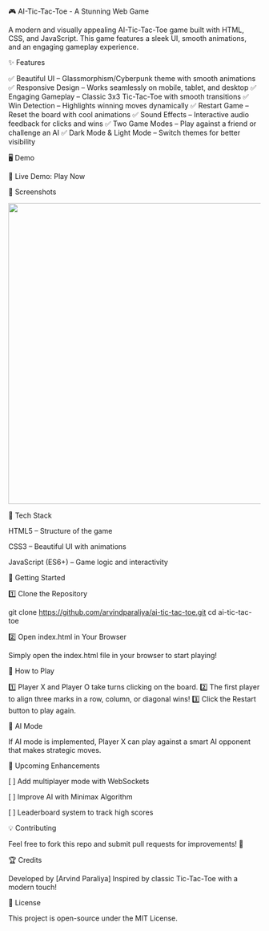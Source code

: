 🎮 AI-Tic-Tac-Toe - A Stunning Web Game

A modern and visually appealing AI-Tic-Tac-Toe game built with HTML, CSS, and JavaScript. This game features a sleek UI, smooth animations, and an engaging gameplay experience.


✨ Features

✅ Beautiful UI – Glassmorphism/Cyberpunk theme with smooth animations
✅ Responsive Design – Works seamlessly on mobile, tablet, and desktop
✅ Engaging Gameplay – Classic 3x3 Tic-Tac-Toe with smooth transitions
✅ Win Detection – Highlights winning moves dynamically
✅ Restart Game – Reset the board with cool animations
✅ Sound Effects – Interactive audio feedback for clicks and wins
✅ Two Game Modes – Play against a friend or challenge an AI
✅ Dark Mode & Light Mode – Switch themes for better visibility

🖥️ Demo

🚀 Live Demo: Play Now

📸 Screenshots

<img src="screenshot1.png" width="600">  

🔧 Tech Stack

HTML5 – Structure of the game

CSS3 – Beautiful UI with animations

JavaScript (ES6+) – Game logic and interactivity


🚀 Getting Started

1️⃣ Clone the Repository

git clone https://github.com/arvindparaliya/ai-tic-tac-toe.git
cd ai-tic-tac-toe

2️⃣ Open index.html in Your Browser

Simply open the index.html file in your browser to start playing!

🎯 How to Play

1️⃣ Player X and Player O take turns clicking on the board.
2️⃣ The first player to align three marks in a row, column, or diagonal wins!
3️⃣ Click the Restart button to play again.

🤖 AI Mode 

If AI mode is implemented, Player X can play against a smart AI opponent that makes strategic moves.

📌 Upcoming Enhancements

[ ] Add multiplayer mode with WebSockets

[ ] Improve AI with Minimax Algorithm

[ ] Leaderboard system to track high scores


💡 Contributing

Feel free to fork this repo and submit pull requests for improvements! 🚀

🏆 Credits

Developed by [Arvind Paraliya]
Inspired by classic Tic-Tac-Toe with a modern touch!

📜 License

This project is open-source under the MIT License.
